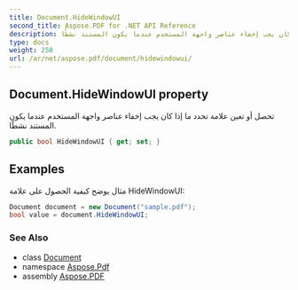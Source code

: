 ```yaml
---
title: Document.HideWindowUI
second_title: Aspose.PDF for .NET API Reference
description: خاصية المستند. تحصل أو تعين علامة تحدد ما إذا كان يجب إخفاء عناصر واجهة المستخدم عندما يكون المستند نشطًا
type: docs
weight: 250
url: /ar/net/aspose.pdf/document/hidewindowui/
---
```

## Document.HideWindowUI property

تحصل أو تعين علامة تحدد ما إذا كان يجب إخفاء عناصر واجهة المستخدم عندما يكون المستند نشطًا.

```csharp
public bool HideWindowUI { get; set; }
```

## Examples

مثال يوضح كيفية الحصول على علامة HideWindowUI:

```csharp
Document document = new Document("sample.pdf");
bool value = document.HideWindowUI;
```

### See Also

* class [Document](../)
* namespace [Aspose.Pdf](../../../aspose.pdf/)
* assembly [Aspose.PDF](../../../)